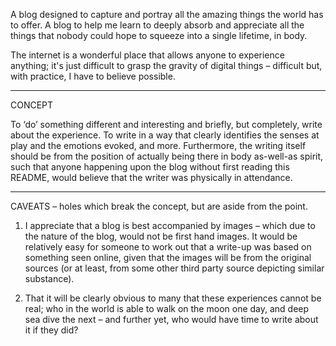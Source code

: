 A blog designed to capture and portray all the amazing things the world has to offer. A blog to help me learn to deeply absorb and appreciate all the things that nobody could hope to squeeze into a single lifetime, in body.

The internet is a wonderful place that allows anyone to experience anything; it's just difficult to grasp the gravity of digital things – difficult but, with practice, I have to believe possible.

--------------------------------------------------------------------------------
CONCEPT

To ‘do’ something different and interesting and briefly, but completely, write about the experience. To write in a way that clearly identifies the senses at play and the emotions evoked, and more. Furthermore, the writing itself should be from the position of actually being there in body as-well-as spirit, such that anyone happening upon the blog without first reading this README, would believe that the writer was physically in attendance.

--------------------------------------------------------------------------------
CAVEATS – holes which break the concept, but are aside from the point.

1. I appreciate that a blog is best accompanied by images – which due to the nature of the blog, would not be first hand images. It would be relatively easy for someone to work out that a write-up was based on something seen online, given that the images will be from the original sources (or at least, from some other third party source depicting similar substance).

2. That it will be clearly obvious to many that these experiences cannot be real; who in the world is able to walk on the moon one day, and deep sea dive the next – and further yet, who would have time to write about it if they did?

